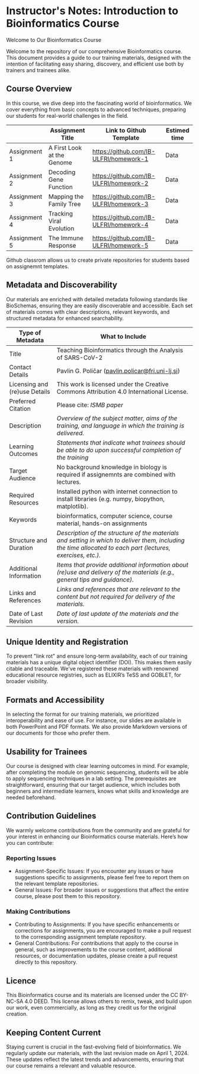 # Instructor's Notes: Introduction to Bioinformatics Course

Welcome to Our Bioinformatics Course

Welcome to the repository of our comprehensive Bioinformatics course. This document provides a guide to our training materials, designed with the intention of facilitating easy sharing, discovery, and efficient use both by trainers and trainees alike.

## Course Overview
In this course, we dive deep into the fascinating world of bioinformatics. We cover everything from basic concepts to advanced techniques, preparing our students for real-world challenges in the field.


|  | Assignment Title | Link to Github Template | Estimed time |
|----------|---------|---------|---------|
| Assignment 1 | A First Look at the Genome     | https://github.com/IB-ULFRI/homework-1     | Data     |
| Assignment 2 | Decoding Gene Function     | https://github.com/IB-ULFRI/homework-2     | Data     |
| Assignment 3 | Mapping the Family Tree     | https://github.com/IB-ULFRI/homework-3     | Data     |
| Assignment 4 | Tracking Viral Evolution     | https://github.com/IB-ULFRI/homework-4     | Data     |
| Assignment 5 | The Immune Response     | https://github.com/IB-ULFRI/homework-5     | Data     |

Github classrom allows us to create private repositories for students based on assignemnt templates.

## Metadata and Discoverability
Our materials are enriched with detailed metadata following standards like BioSchemas, ensuring they are easily discoverable and accessible. Each set of materials comes with clear descriptions, relevant keywords, and structured metadata for enhanced searchability.

| Type of Metadata                  | What to Include                                                                                               |
|-----------------------------------|---------------------------------------------------------------------------------------------------------------|
| Title                             | Teaching Bioinformatics through the Analysis of SARS-CoV-2   |
| Contact Details                   | Pavlin G. Poličar (pavlin.policar@fri.uni-lj.si) |
| Licensing and (re)use Details     | This work is licensed under the Creative Commons Attribution 4.0 International License.   |
| Preferred Citation                | Please cite: _ISMB paper_               |
| Description                       | _Overview of the subject matter, aims of the training, and language in which the training is delivered._  |
| Learning Outcomes                 | _Statements that indicate what trainees should be able to do upon successful completion of the training_ |
| Target Audience                   | No background knowledge in biology is required if assignemnts are combined with lectures. |
| Required Resources                | Installed python with internet connection to install libraries (e.g. numpy, biopython, matplotlib). |
| Keywords                          | bioinformatics, computer science, course material, hands-on assignments |
| Structure and Duration            | _Description of the structure of the materials and setting in which to deliver them, including the time allocated to each part (lectures, exercises, etc.)._ |
| Additional Information            | _Items that provide additional information about (re)use and delivery of the materials (e.g., general tips and guidance)._|
| Links and References              | _Links and references that are relevant to the content but not required for delivery of the materials._   |
| Date of Last Revision             | _Date of last update of the materials and the version._           |


## Unique Identity and Registration
To prevent "link rot" and ensure long-term availability, each of our training materials has a unique digital object identifier (DOI). This makes them easily citable and traceable. We've registered these materials with renowned educational resource registries, such as ELIXIR’s TeSS and GOBLET, for broader visibility.

## Formats and Accessibility
In selecting the format for our training materials, we prioritized interoperability and ease of use. For instance, our slides are available in both PowerPoint and PDF formats. We also provide Markdown versions of our documents for those who prefer them.

## Usability for Trainees
Our course is designed with clear learning outcomes in mind. For example, after completing the module on genomic sequencing, students will be able to apply sequencing techniques in a lab setting. The prerequisites are straightforward, ensuring that our target audience, which includes both beginners and intermediate learners, knows what skills and knowledge are needed beforehand.

## Contribution Guidelines

We warmly welcome contributions from the community and are grateful for your interest in enhancing our Bioinformatics course materials. Here’s how you can contribute:

### Reporting Issues
- Assignment-Specific Issues: If you encounter any issues or have suggestions specific to assignments, please feel free to report them on the relevant template repositories.
- General Issues: For broader issues or suggestions that affect the entire course, please post them to this repository.

### Making Contributions
- Contributing to Assignments: If you have specific enhancements or corrections for assignments, you are encouraged to make a pull request to the corresponding assignment template repository.
- General Contributions: For contributions that apply to the course in general, such as improvements to the course content, additional resources, or documentation updates, please create a pull request directly to this repository.

## Licence
This Bioinformatics course and its materials are licensed under the CC BY-NC-SA 4.0 DEED. This license allows others to remix, tweak, and build upon our work, even commercially, as long as they credit us for the original creation.

## Keeping Content Current
Staying current is crucial in the fast-evolving field of bioinformatics. We regularly update our materials, with the last revision made on April 1, 2024. These updates reflect the latest trends and advancements, ensuring that our course remains a relevant and valuable resource.
